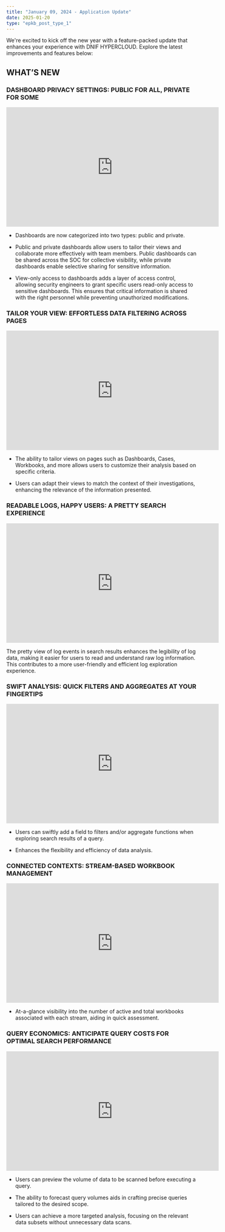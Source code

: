 ```yaml
---
title: "January 09, 2024 - Application Update"
date: 2025-01-20
type: "epkb_post_type_1"
---
```


We're excited to kick off the new year with a feature-packed update that enhances your experience with DNIF HYPERCLOUD. Explore the latest improvements and features below:

## **WHAT’S NEW**

### **DASHBOARD PRIVACY SETTINGS: PUBLIC FOR ALL, PRIVATE FOR SOME**
<iframe width="560" height="315" src="https://www.youtube.com/embed/0-6zKqUV0zU?si=YA2YWE0EnfEiYIMW" title="YouTube video player" frameborder="0" allow="accelerometer; autoplay; clipboard-write; encrypted-media; gyroscope; picture-in-picture; web-share" referrerpolicy="strict-origin-when-cross-origin" allowfullscreen></iframe>   
<!-- https://videopress.com/v/xacNuVYG?resizeToParent=true&cover=true&preloadContent=metadata&useAverageColor=true -->

- Dashboards are now categorized into two types: public and private.

- Public and private dashboards allow users to tailor their views and collaborate more effectively with team members. Public dashboards can be shared across the SOC for collective visibility, while private dashboards enable selective sharing for sensitive information.

- View-only access to dashboards adds a layer of access control, allowing security engineers to grant specific users read-only access to sensitive dashboards. This ensures that critical information is shared with the right personnel while preventing unauthorized modifications.  
    

### **TAILOR YOUR VIEW: EFFORTLESS DATA FILTERING ACROSS PAGES**
<iframe width="560" height="315" src="https://www.youtube.com/embed/3lyMQZyNw6g?si=8qljr41gRoNuocim" title="YouTube video player" frameborder="0" allow="accelerometer; autoplay; clipboard-write; encrypted-media; gyroscope; picture-in-picture; web-share" referrerpolicy="strict-origin-when-cross-origin" allowfullscreen></iframe>   
<!-- https://videopress.com/v/34pA2DMN?resizeToParent=true&cover=true&preloadContent=metadata&useAverageColor=true -->

- The ability to tailor views on pages such as Dashboards, Cases, Workbooks, and more allows users to customize their analysis based on specific criteria.

- Users can adapt their views to match the context of their investigations, enhancing the relevance of the information presented.

### **READABLE LOGS, HAPPY USERS: A PRETTY SEARCH EXPERIENCE**
<iframe width="560" height="315" src="https://www.youtube.com/embed/7T07Zx0bMe0?si=fm8EveZk9XD_gwdh" title="YouTube video player" frameborder="0" allow="accelerometer; autoplay; clipboard-write; encrypted-media; gyroscope; picture-in-picture; web-share" referrerpolicy="strict-origin-when-cross-origin" allowfullscreen></iframe>   
<!-- https://videopress.com/v/RVXtatcH?resizeToParent=true&cover=true&preloadContent=metadata&useAverageColor=true -->

The pretty view of log events in search results enhances the legibility of log data, making it easier for users to read and understand raw log information. This contributes to a more user-friendly and efficient log exploration experience.

### **SWIFT ANALYSIS: QUICK FILTERS AND AGGREGATES AT YOUR FINGERTIPS**
<iframe width="560" height="315" src="https://www.youtube.com/embed/CLmLnHGVs7U?si=0J3GEW1yHE0KzIYg" title="YouTube video player" frameborder="0" allow="accelerometer; autoplay; clipboard-write; encrypted-media; gyroscope; picture-in-picture; web-share" referrerpolicy="strict-origin-when-cross-origin" allowfullscreen></iframe>   
<!-- https://videopress.com/v/W304AyGb?resizeToParent=true&cover=true&preloadContent=metadata&useAverageColor=true -->

- Users can swiftly add a field to filters and/or aggregate functions when exploring search results of a query.

- Enhances the flexibility and efficiency of data analysis.

### **CONNECTED CONTEXTS: STREAM-BASED WORKBOOK MANAGEMENT**
<iframe width="560" height="315" src="https://www.youtube.com/embed/c8WN8SC_f3U?si=FrGyAecpte9qMJud" title="YouTube video player" frameborder="0" allow="accelerometer; autoplay; clipboard-write; encrypted-media; gyroscope; picture-in-picture; web-share" referrerpolicy="strict-origin-when-cross-origin" allowfullscreen></iframe>   
<!-- https://videopress.com/v/c5T7ckSI?resizeToParent=true&cover=true&preloadContent=metadata&useAverageColor=true -->

- At-a-glance visibility into the number of active and total workbooks associated with each stream, aiding in quick assessment.

### **QUERY ECONOMICS: ANTICIPATE QUERY COSTS FOR OPTIMAL SEARCH PERFORMANCE**
<iframe width="560" height="315" src="https://www.youtube.com/embed/wQeCvJAWqiU?si=93Z6s3Y0YfB4GWX4" title="YouTube video player" frameborder="0" allow="accelerometer; autoplay; clipboard-write; encrypted-media; gyroscope; picture-in-picture; web-share" referrerpolicy="strict-origin-when-cross-origin" allowfullscreen></iframe>   
<!-- https://videopress.com/v/0l2l8Ysj?resizeToParent=true&cover=true&preloadContent=metadata&useAverageColor=true -->

- Users can preview the volume of data to be scanned before executing a query.

- The ability to forecast query volumes aids in crafting precise queries tailored to the desired scope.

- Users can achieve a more targeted analysis, focusing on the relevant data subsets without unnecessary data scans.

